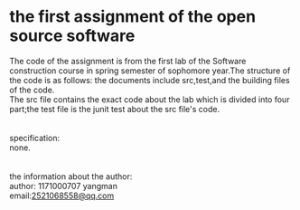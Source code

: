 
the first assignment of the open source software
======

The code of the assignment is from the first lab of the Software construction course in spring semester of sophomore year.The structure of the code is as follows:  the documents include src,test,and the building files of the code.<br>
The src file contains the exact code about the lab which is divided into four part;the test file is the junit test about the src file's code.
<br>
<br>
<br>
specification:<br>
none.<br>
<br>
<br>
the information about the author:<br>
author: 1171000707 yangman <br>
email:2521068558@qq.com <br>


